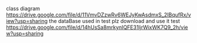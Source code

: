class diagram
https://drive.google.com/file/d/11VmvDZzwRv6WEJyKwAsdmxS_2IBqufRx/view?usp=sharing
the dataBase used in test plz download and use it test
https://drive.google.com/file/d/14hUsSa8mrkynIQFE31ljrWixWK7Q9_2h/view?usp=sharing
